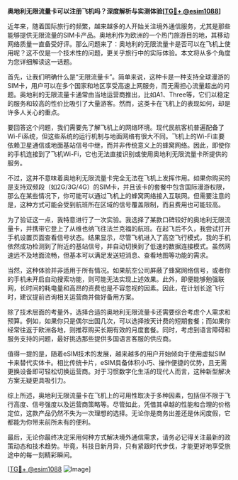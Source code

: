 **奥地利无限流量卡可以注册飞机吗？深度解析与实测体验[[TG💪+ @esim1088](https://t.me/s/esim1088)]**

近年来，随着国际旅行的频繁，越来越多的人开始关注境外通信服务，尤其是那些能够提供无限流量的SIM卡产品。奥地利作为欧洲的一个热门旅游目的地，其移动网络质量一直备受好评。那么问题来了：奥地利的无限流量卡是否可以在飞机上使用呢？这不仅是一个技术性的问题，更关乎旅行中的实际体验。本文将从多个角度为您详细解读这一话题。

首先，让我们明确什么是“无限流量卡”。简单来说，这种卡是一种支持全球漫游的SIM卡，用户可以在多个国家和地区享受高速上网服务，而无需担心流量超出的问题。奥地利的无限流量卡通常由当地运营商推出，比如A1、Three等，它们以稳定的服务和较高的性价比吸引了大量游客。然而，这类卡在飞机上的表现如何，却是许多人关心的重点。

要回答这个问题，我们需要先了解飞机上的网络环境。现代民航客机普遍配备了Wi-Fi系统，但这些系统的运行机制与地面网络有很大不同。飞机上的Wi-Fi主要依赖卫星通信或地面基站信号中继，而并非传统意义上的蜂窝网络。因此，即使你的手机连接到了飞机Wi-Fi，它也无法直接识别或使用奥地利无限流量卡所提供的服务。

不过，这并不意味着奥地利无限流量卡完全无法在飞机上发挥作用。如果你购买的是支持双频段（如2G/3G/4G）的SIM卡，并且该卡的套餐中包含国际漫游权限，那么在某些情况下，你可能可以通过飞机上的蜂窝网络接入互联网。但需要注意的是，这种方式可能会受到航班所在区域的信号覆盖限制，而且费用也可能较高。

为了验证这一点，我特意进行了一次实验。我选择了某款口碑较好的奥地利无限流量卡，并携带它登上了从维也纳飞往法兰克福的航班。在起飞后不久，我尝试打开手机设置页面查看信号状态。结果显示，尽管飞机进入了高空飞行模式，我的手机依然成功检测到了附近的基站信号，并自动切换到了低速的数据连接模式。虽然网速远不及地面流畅，但基本可以满足发送短消息、查看地图等功能的需求。

当然，这种体验并非适用于所有情况。如果航空公司屏蔽了蜂窝网络信号，或者你的手机未开启自动搜索功能，则可能无法实现上述效果。此外，即便能够勉强联网，长时间的耗电量和高昂的资费也是不容忽视的因素。因此，在计划长途飞行时，建议提前咨询相关运营商并做好备用方案。

除了技术层面的考量外，选择合适的奥地利无限流量卡还需要综合考虑个人需求和预算。例如，如果你只是偶尔出国几次，可以选择按天计费的短期套餐；而如果你经常往返于欧洲各地，则推荐购买长期有效的月度套餐。同时，考虑到语言障碍和服务支持的问题，最好挑选那些提供多国语言客服的供应商。

值得一提的是，随着eSIM技术的发展，越来越多的用户开始倾向于使用虚拟SIM卡来替代实体卡。相比传统卡片，eSIM具备体积小巧、操作便捷的优势，且无需更换设备即可轻松切换运营商。对于习惯数字化生活的现代人而言，这种新型解决方案无疑更具吸引力。

综上所述，奥地利无限流量卡在飞机上的可用性取决于多种因素，包括但不限于飞行高度、信号强度以及运营商策略等。尽管如此，凭借其卓越的性能和合理的价格定位，这款产品仍然不失为一次理想的选择。无论你是商务出差还是休闲度假，它都能为你带来前所未有的便利。

最后，无论你最终决定采用何种方式解决境外通信需求，请务必记得关注最新的政策动态和技术趋势。毕竟，科技日新月异，只有紧跟时代步伐，才能更好地享受旅途中的每一刻精彩瞬间。

[[TG💪+ @esim1088](https://t.me/s/esim1088) ![Image](https://i.postimg.cc/4NQfJmqS/Snipaste-2025-05-13-00-14-12.png)]